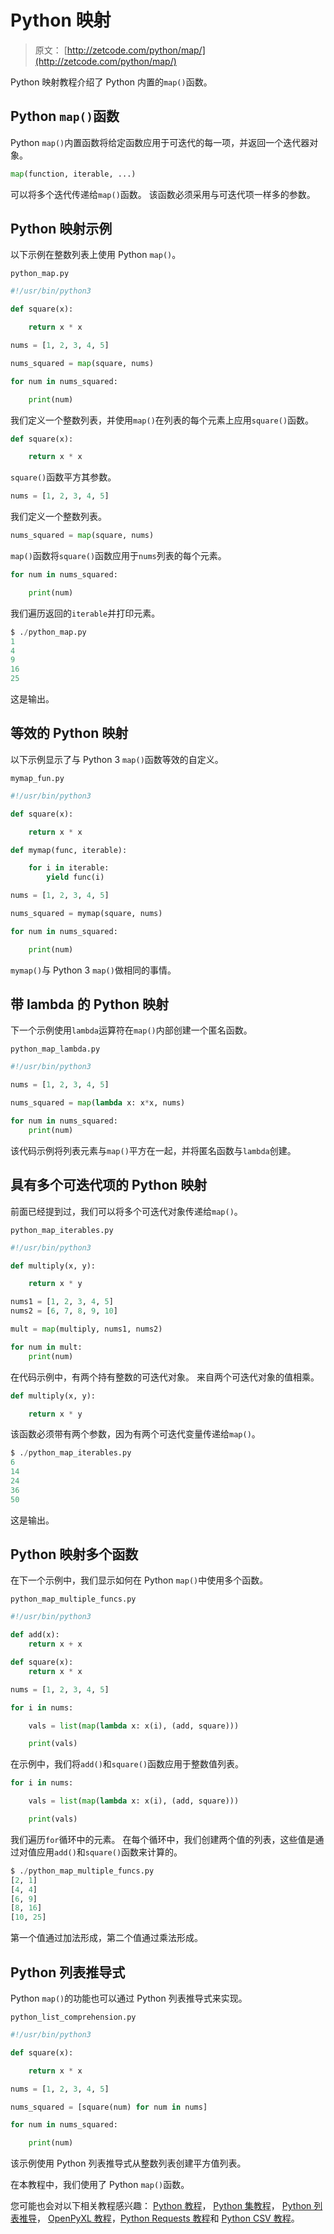 # Python 映射

> 原文： [http://zetcode.com/python/map/](http://zetcode.com/python/map/)

Python 映射教程介绍了 Python 内置的`map()`函数。

## Python `map()`函数

Python `map()`内置函数将给定函数应用于可迭代的每一项，并返回一个迭代器对象。

```py
map(function, iterable, ...)

```

可以将多个迭代传递给`map()`函数。 该函数必须采用与可迭代项一样多的参数。

## Python 映射示例

以下示例在整数列表上使用 Python `map()`。

`python_map.py`

```py
#!/usr/bin/python3

def square(x):

    return x * x

nums = [1, 2, 3, 4, 5]

nums_squared = map(square, nums)

for num in nums_squared:

    print(num)

```

我们定义一个整数列表，并使用`map()`在列表的每个元素上应用`square()`函数。

```py
def square(x):

    return x * x

```

`square()`函数平方其参数。

```py
nums = [1, 2, 3, 4, 5]

```

我们定义一个整数列表。

```py
nums_squared = map(square, nums)

```

`map()`函数将`square()`函数应用于`nums`列表的每个元素。

```py
for num in nums_squared:

    print(num)

```

我们遍历返回的`iterable`并打印元素。

```py
$ ./python_map.py 
1
4
9
16
25

```

这是输出。

## 等效的 Python 映射

以下示例显示了与 Python 3 `map()`函数等效的自定义。

`mymap_fun.py`

```py
#!/usr/bin/python3

def square(x):

    return x * x

def mymap(func, iterable):

    for i in iterable:
        yield func(i)

nums = [1, 2, 3, 4, 5]

nums_squared = mymap(square, nums)

for num in nums_squared:

    print(num)  

```

`mymap()`与 Python 3 `map()`做相同的事情。

## 带 lambda 的 Python 映射

下一个示例使用`lambda`运算符在`map()`内部创建一个匿名函数。

`python_map_lambda.py`

```py
#!/usr/bin/python3

nums = [1, 2, 3, 4, 5]

nums_squared = map(lambda x: x*x, nums)

for num in nums_squared:
    print(num)

```

该代码示例将列表元素与`map()`平方在一起，并将匿名函数与`lambda`创建。

## 具有多个可迭代项的 Python 映射

前面已经提到过，我们可以将多个可迭代对象传递给`map()`。

`python_map_iterables.py`

```py
#!/usr/bin/python3

def multiply(x, y):

    return x * y

nums1 = [1, 2, 3, 4, 5]
nums2 = [6, 7, 8, 9, 10]

mult = map(multiply, nums1, nums2)

for num in mult:
    print(num)

```

在代码示例中，有两个持有整数的可迭代对象。 来自两个可迭代对象的值相乘。

```py
def multiply(x, y):

    return x * y

```

该函数必须带有两个参数，因为有两个可迭代变量传递给`map()`。

```py
$ ./python_map_iterables.py 
6
14
24
36
50

```

这是输出。

## Python 映射多个函数

在下一个示例中，我们显示如何在 Python `map()`中使用多个函数。

`python_map_multiple_funcs.py`

```py
#!/usr/bin/python3

def add(x):
    return x + x

def square(x):
    return x * x

nums = [1, 2, 3, 4, 5]

for i in nums:

    vals = list(map(lambda x: x(i), (add, square)))

    print(vals)

```

在示例中，我们将`add()`和`square()`函数应用于整数值列表。

```py
for i in nums:

    vals = list(map(lambda x: x(i), (add, square)))

    print(vals)

```

我们遍历`for`循环中的元素。 在每个循环中，我们创建两个值的列表，这些值是通过对值应用`add()`和`square()`函数来计算的。

```py
$ ./python_map_multiple_funcs.py 
[2, 1]
[4, 4]
[6, 9]
[8, 16]
[10, 25]

```

第一个值通过加法形成，第二个值通过乘法形成。

## Python 列表推导式

Python `map()`的功能也可以通过 Python 列表推导式来实现。

`python_list_comprehension.py`

```py
#!/usr/bin/python3

def square(x):

    return x * x

nums = [1, 2, 3, 4, 5]

nums_squared = [square(num) for num in nums]

for num in nums_squared:

    print(num)

```

该示例使用 Python 列表推导式从整数列表创建平方值列表。

在本教程中，我们使用了 Python `map()`函数。

您可能也会对以下相关教程感兴趣： [Python 教程](/lang/python/)， [Python 集教程](/python/set/)， [Python 列表推导](/articles/pythonlistcomprehensions/)， [OpenPyXL 教程](/articles/openpyxl/)，[Python Requests 教程](/web/pythonrequests/)和 [Python CSV 教程](/python/csv/)。